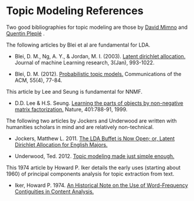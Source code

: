 # Topic Modeling References

Two good bibliographies for topic modeling are those by [David Mimno](https://mimno.infosci.cornell.edu/topics.html)
and [Quentin Pleplé](http://qpleple.com/bib/) .

The following articles by Blei et al are fundamental for LDA.

* Blei, D. M., Ng, A. Y., & Jordan, M. I. (2003). [Latent dirichlet allocation.](http://jmlr.csail.mit.edu/papers/v3/blei03a.html) Journal of
machine Learning research, 3(Jan), 993-1022.

* Blei, D. M. (2012). [Probabilistic topic models.](https://m-cacm.acm.org/magazines/2012/4/147361-probabilistic-topic-models/fulltext?mobile=true) Communications of the ACM, 55(4),
77-84.

This article by Lee and Seung is fundamental for NNMF.

* D.D. Lee & H.S. Seung. [Learning the parts of objects by non-negative matrix factorization.](https://www.nature.com/articles/44565) Nature, 401:788-91, 1999.

The following two articles by Jockers and Underwood are written with humanities scholars 
in mind and are relatively non-technical. 

* Jockers, Matthew L. 2011. [The LDA Buffet is Now Open; or, Latent Dirichlet Allocation for English Majors.](http://www.matthewjockers.net/2011/09/29/the-lda-buffet-is-now-open-or-latent-dirichlet-allocation-for-english-majors/)

* Underwood, Ted. 2012. [Topic modeling made just simple enough.](https://tedunderwood.wordpress.com/2012/04/07/topic-modeling-made-just-simple-enough/)

This 1974 article by Howard P. Iker details the early uses (starting about 1960) of principal components analysis for topic extraction from text.  

* Iker, Howard P. 1974. [An Historical Note on the Use of Word-Frequency Contiguities in Content Analysis.](https://www.jstor.org/stable/30199651) 